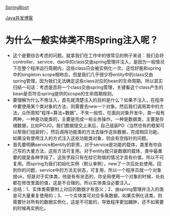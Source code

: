 [SpringBoot](https://www.yuque.com/atguigu/springboot)

[Java并发博客](https://blog.csdn.net/panweiwei1994/article/details/78483167)

# 为什么一般实体类不用Spring注入呢？

 

- 这个是要综合考虑的问题。就拿我们在工作中的很常见的例子来说：我们会将controller、service、dao中的class交由spring管理并注入，是因为一般情况下在整个程序运行周期内，这些class只会被实例化一次，这恰好能和spring中的singleton scope相吻合。但是我们几乎很少将entity中的class交由spring管理，因为我们无法确定这些class对应的bean的生命周期。所以其实归结一句话：考虑是否将一个class交由spring管理，关键看这个class产生的bean是否符合spring提供的scope的生命周期规则。
-    要理解为什么不用注入，首先就清楚注入的目的是什么？如果不注入，在程序中要使用某个类对象的方法，则需要去new一个对象。然后我们调用其中的方法，众所周知“程序=算法+数据”。不失一般性，在面向对象开发中，类一般有两种，一种是功能类的，主要是完成一些业务操作。一种是数据类，主要是存储数据，比如POJO。我们数据提交上来后，自己组装PO（当然也有的框架可以帮我们组装好），然后调用功能类的方法去操作这些数据，完成相应功能。如果没有使用注入的方式注入这些功能类对象，则会有空指针的问题。
-    首先要明确service和entity的职责，对于service是功能的载体，类里有你自己写的大量方法，这些方法可复用。对于entity就只是数据的载体，类中最重要的就是各种字段了，这些字段只有在给它附值的情况才具有价值，所以不可复用。而spring为我们初始化实例（默认单例），new了一次后处处使用。回到你的问题，service中的方法无状态，可复用，所以一个程序员就一个对象就ok，但是对于实体类，他是有有状态的，你全局使用一个对象的时候，处处都在修改里面的值，这是不合理的。所以实体类没必要注入。
- 总结：1、实体类需要附上对应的数据才有意义；2、由spring管理并注入的类是可大量重复使用的；3、一个实体类可对应多条数据，如果实例化该类，则需要针对所有的数据实例化，这是不可能的，导致程序更加臃肿，还不如需要的时候再实例化。


